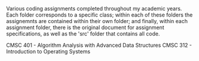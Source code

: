 Various coding assignments completed throughout my academic years. Each folder corresponds to a specific class; within each of these folders the assignemnts are contained within their own folder; and finally, within each assignment folder, there is the original document for assignment specifications, as well as the 'src' folder that contains all code.

CMSC 401 - Algorithm Analysis with Advanced Data Structures
CMSC 312 - Introduction to Operating Systems